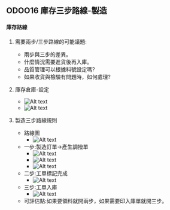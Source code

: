 ## ODOO16 庫存三步路線-製造
#### 庫存路線
1. 需要兩步/三步路線的可能議題:
   + 兩步與三步的差異。
   + 什麼情況需要進貨後再入庫。
   + 品質管理可以根據料號設定嗎?
   + 如果收貨與檢驗有問題時，如何處理?

2. 庫存倉庫-設定
   + ![Alt text](https://github.com/ksharry/odoo-repository/blob/main/pic/A5111.png?raw=true)
   + ![Alt text](https://github.com/ksharry/odoo-repository/blob/main/pic/AA51136.png?raw=true)

2. 製造三步路線規則
   + 路線圖
     + ![Alt text](https://github.com/ksharry/odoo-repository/blob/main/pic/AA5113.png?raw=true)
   + 一步:製造訂單->產生調撥單
     + ![Alt text](https://github.com/ksharry/odoo-repository/blob/main/pic/AA51131.png?raw=true)
     + ![Alt text](https://github.com/ksharry/odoo-repository/blob/main/pic/AA51132.png?raw=true)
     + ![Alt text](https://github.com/ksharry/odoo-repository/blob/main/pic/AA51133.png?raw=true)
   + 二步:工單標記完成
     + ![Alt text](https://github.com/ksharry/odoo-repository/blob/main/pic/AA51134.png?raw=true)
   + 三步:工單入庫
     + ![Alt text](https://github.com/ksharry/odoo-repository/blob/main/pic/AA5115.png?raw=true)
   + 可評估點:如果要領料就開兩步，如果需要印入庫單就開三步。
